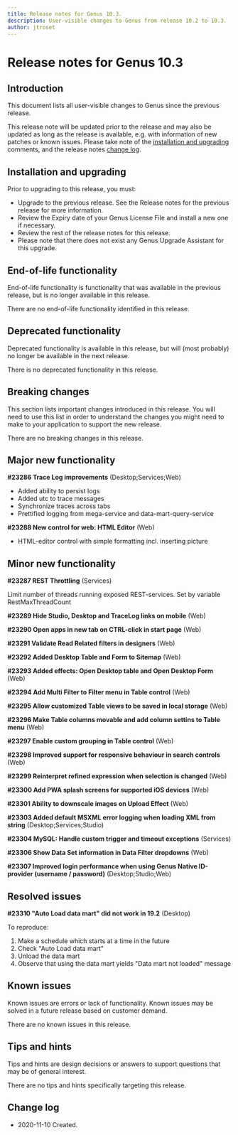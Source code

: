 ```yaml
---
title: Release notes for Genus 10.3.
description: User-visible changes to Genus from release 10.2 to 10.3.
author: jtroset
---
```

# Release notes for Genus 10.3

## Introduction

This document lists all user-visible changes to Genus since the previous release.
 
This release note will be updated prior to the release and may also be updated as long as the release is available, e.g. with information of new patches or known issues. Please take note of the [installation and upgrading](#installation-and-upgrading) comments, and the release notes [change log](#change-log).

## Installation and upgrading
 
Prior to upgrading to this release, you must:
* Upgrade to the previous release. See the Release notes for the previous release for more information.
* Review the Expiry date of your Genus License File and install a new one if necessary.
* Review the rest of the release notes for this release.
* Please note that there does not exist any Genus Upgrade Assistant for this upgrade.
 
<!--rntype01-start INSTALLATION / UPGRADE. DO NOT CHANGE THESE TAGS. ANY CHANGES BELOW WILL BE OVERWRITTEN.-->

<!--rntype01-end   INSTALLATION / UPGRADE. DO NOT CHANGE THESE TAGS. ANY CHANGES ABOVE WILL BE OVERWRITTEN.-->
<!-- release note type 2 is missing. That's ok.-->

## End-of-life functionality

End-of-life functionality is functionality that was available in the previous release, but is no longer available in this release.
<!--rntype03-start END-OF-LIFE. DO NOT CHANGE THESE TAGS. ANY CHANGES BELOW WILL BE OVERWRITTEN.-->
There are no end-of-life functionality identified in this release.
<!--rntype03-end   END-OF-LIFE. DO NOT CHANGE THESE TAGS. ANY CHANGES ABOVE WILL BE OVERWRITTEN.-->
## Deprecated functionality

Deprecated functionality is available in this release, but will (most probably) no longer be available in the next release.
<!--rntype04-start DEPRECATED. DO NOT CHANGE THESE TAGS. ANY CHANGES BELOW WILL BE OVERWRITTEN.-->
There is no deprecated functionality in this release.
<!--rntype04-end   DEPRECATED. DO NOT CHANGE THESE TAGS. ANY CHANGES ABOVE WILL BE OVERWRITTEN.-->
## Breaking changes

This section lists important changes introduced in this release. You will need to use this list in order to understand the changes you might need to make to your application to support the new release.
<!--rntype05-start BREAKING. DO NOT CHANGE THESE TAGS. ANY CHANGES BELOW WILL BE OVERWRITTEN.-->
There are no breaking changes in this release.
<!--rntype05-end   BREAKING. DO NOT CHANGE THESE TAGS. ANY CHANGES ABOVE WILL BE OVERWRITTEN.-->
## Major new functionality
<!--rntype06-start MAJOR. DO NOT CHANGE THESE TAGS. ANY CHANGES BELOW WILL BE OVERWRITTEN.-->
<!--ID a842f9c9-20a4-4eb5-b242-1a907f5324d3 -->
**#23286 Trace Log improvements** (Desktop;Services;Web)

- Added ability to persist logs
- Added utc to trace messages
- Synchronize traces across tabs
- Prettified logging from mega-service and data-mart-query-service

<!--ID dbb908bd-7c73-4e09-9c7e-0442318e16fd -->
**#23288 New control for web: HTML Editor** (Web)

- HTML-editor control with simple formatting incl. inserting picture

<!--rntype06-end   MAJOR. DO NOT CHANGE THESE TAGS. ANY CHANGES ABOVE WILL BE OVERWRITTEN.-->
## Minor new functionality
<!--rntype07-start MINOR. DO NOT CHANGE THESE TAGS. ANY CHANGES BELOW WILL BE OVERWRITTEN.-->
<!--ID be1cc82f-9938-490b-b561-c7e465d15205 -->
**#23287 REST Throttling** (Services)

Limit number of threads running exposed REST-services. Set by variable RestMaxThreadCount

<!--ID 925bdef8-527a-403e-9c54-86736f8b8573 -->
**#23289 Hide Studio, Desktop and TraceLog links on mobile** (Web)

<!--ID a5ce4905-bd84-413b-8b2e-943c0954cce1 -->
**#23290 Open apps in new tab on CTRL-click in start page** (Web)

<!--ID aa742dea-799d-4001-a80a-bac932659dfa -->
**#23291 Validate Read Related filters in designers** (Web)

<!--ID cf2e1dca-ab60-4063-adf0-a78a122c37c1 -->
**#23292 Added Desktop Table and Form to Sitemap** (Web)

<!--ID 858bf382-d6f2-4f28-a016-f0dca145d10c -->
**#23293 Added effects: Open Desktop table and Open Desktop Form** (Web)

<!--ID ff3017f4-9f3d-4639-949a-617c2ebf16f1 -->
**#23294 Add Multi Filter to Filter menu in Table control** (Web)

<!--ID c932e13f-5ffa-4683-a622-b4c594f372f0 -->
**#23295 Allow customized Table views to be saved in local storage** (Web)

<!--ID f9821422-48e7-431f-b814-870afbbc7eb4 -->
**#23296 Make Table columns movable and add column settins to Table menu** (Web)

<!--ID 718a8573-7389-49b8-a00f-46bde31adac0 -->
**#23297 Enable custom grouping in Table control** (Web)

<!--ID 8968401c-6645-453d-b932-e94a0340dbb8 -->
**#23298 Improved support for responsive behaviour in search controls** (Web)

<!--ID 0be24149-2711-427b-9c1e-7cd9d9689c97 -->
**#23299 Reinterpret refined expression when selection is changed** (Web)

<!--ID c5f66759-2dcd-4f42-9bb3-278f187bb43f -->
**#23300 Add PWA splash screens for supported iOS devices** (Web)

<!--ID 11737e28-5e63-4da7-a4d3-0cd7221550dd -->
**#23301 Ability to downscale images on Upload Effect** (Web)

<!--ID 0e8056e6-3e3d-48d4-ae0a-144919f8f083 -->
**#23303 Added default MSXML error logging when loading XML from string** (Desktop;Services;Studio)

<!--ID a1fe2ab3-9b6d-4a4e-a83c-fb4d0ebccc61 -->
**#23304 MySQL: Handle custom trigger and timeout exceptions** (Services)

<!--ID bae3af00-85d3-490a-b39e-fcfba40f714c -->
**#23306 Show Data Set information in Data Filter dropdowns** (Web)

<!--ID a52a0a43-a058-4be6-9a72-6b27505560f0 -->
**#23307 Improved login performance when using Genus Native ID-provider (username / password)** (Desktop;Studio;Web)

<!--rntype07-end   MINOR. DO NOT CHANGE THESE TAGS. ANY CHANGES ABOVE WILL BE OVERWRITTEN.-->
## Resolved issues
<!--rntype08-start RESOLVED ISSUES. DO NOT CHANGE THESE TAGS. ANY CHANGES BELOW WILL BE OVERWRITTEN.-->
<!--ID 63d16644-cd39-4602-8815-fb7b77512524 -->
**#23310 "Auto Load data mart" did not work in 19.2** (Desktop)

To reproduce:
1) Make a schedule which starts at a time in the future
2) Check "Auto Load data mart"
3) Unload the data mart
4) Observe that using the data mart yields "Data mart not loaded" message

<!--rntype08-end   RESOLVED ISSUES. DO NOT CHANGE THESE TAGS. ANY CHANGES ABOVE WILL BE OVERWRITTEN.-->
## Known issues

Known issues are errors or lack of functionality. Known issues may be solved in a future release based on customer demand.
<!--rntype09-start KNOWN ISSUES. DO NOT CHANGE THESE TAGS. ANY CHANGES BELOW WILL BE OVERWRITTEN.-->
There are no known issues in this release.
<!--rntype09-end   KNOWN ISSUES. DO NOT CHANGE THESE TAGS. ANY CHANGES ABOVE WILL BE OVERWRITTEN.-->
## Tips and hints

Tips and hints are design decisions or answers to support questions that may be of general interest.
 
There are no tips and hints specifically targeting this release.

## Change log
* 2020-11-10 Created.
<!--changelog CHANGELOG. DO NOT CHANGE THIS TAG. ANY CHANGES BELOW WILL BE DELETED.-->
